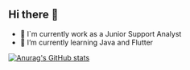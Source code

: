 ## Hi there 👋

* 🔭 I`m currently work as a Junior Support Analyst
* 🌱 I’m currently learning Java and Flutter

[![Anurag's GitHub stats](https://github-readme-stats.vercel.app/api?username=DevsMarcos&hide=prs,issues,contribs&show_icons=true&theme=tokyonight)](https://github.com/anuraghazra/github-readme-stats)


